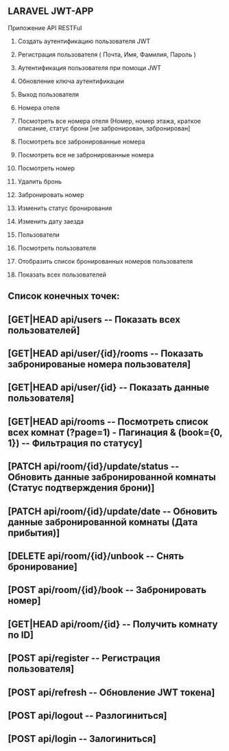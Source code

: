 
LARAVEL JWT-APP
------------------------------------------------------------
Приложение API RESTFul


1) Создать аутентификацию пользователя JWT
2) Регистрация пользователя ( Почта, Имя, Фамилия, Пароль )
3) Аутентификация пользователя при помощи JWT
4) Обновление ключа аутентификации
5) Выход пользователя


1) Номера отеля
2) Посмотреть все номера отеля (Номер, номер этажа, краткое описание, статус брони [не забронирован, забронирован]
3) Посмотреть все забронированные номера
4) Посмотреть все не забронированные номера
5) Посмотреть номер

1) Удалить бронь
2) Забронировать номер
3) Изменить статус бронирования
4) Изменить дату заезда

1) Пользователи
2) Посмотреть пользователя
3) Отобразить список бронированных номеров пользователя
4) Показать всех пользователей

Список конечных точек:
------------------------------------------------------------
[GET|HEAD   api/users  -- Показать всех пользователей]
------------------------------------------------------------
[GET|HEAD   api/user/{id}/rooms -- Показать забронированые номера пользователя]
------------------------------------------------------------
[GET|HEAD   api/user/{id} -- Показать данные пользователя]
------------------------------------------------------------
[GET|HEAD   api/rooms -- Посмотреть список всех комнат
(?page=1) - Пагинация & (book={0, 1}) -- Фильтрация по статусу]
------------------------------------------------------------
[PATCH      api/room/{id}/update/status -- Обновить данные забронированной комнаты (Статус подтверждения брони)]
------------------------------------------------------------
[PATCH      api/room/{id}/update/date -- Обновить данные забронированной комнаты (Дата прибытия)]
------------------------------------------------------------
[DELETE     api/room/{id}/unbook -- Снять бронирование]
------------------------------------------------------------
[POST       api/room/{id}/book  -- Забронировать номер]
------------------------------------------------------------
[GET|HEAD   api/room/{id} -- Получить комнату по ID]
------------------------------------------------------------
[POST       api/register  -- Регистрация пользователя]
------------------------------------------------------------
[POST       api/refresh  -- Обновление JWT токена]
------------------------------------------------------------
[POST       api/logout -- Разлогиниться]
------------------------------------------------------------
[POST       api/login -- Залогиниться]
------------------------------------------------------------

